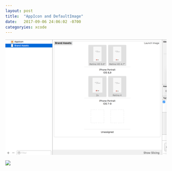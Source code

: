 ```yaml
---
layout: post
title:  "AppIcon and DefaultImage"
date:   2017-09-06 24:06:02 -0700
categoryies: xcode
---
```


![](/Image/2017/9/defaultImage.png)

![](/Image/2017/9/icon)
